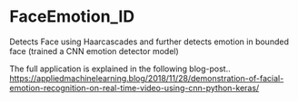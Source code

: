 # FaceEmotion_ID
Detects Face using Haarcascades and further detects emotion in bounded face (trained a CNN emotion detector model)

The full application is explained in the following blog-post..
https://appliedmachinelearning.blog/2018/11/28/demonstration-of-facial-emotion-recognition-on-real-time-video-using-cnn-python-keras/
